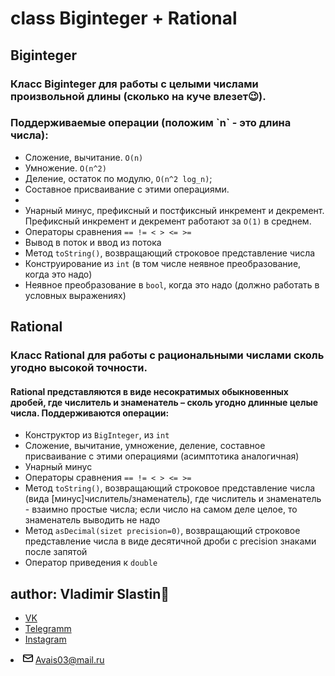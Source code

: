 # class Biginteger + Rational

<h2>Biginteger</h2>

<h3>Класс Biginteger для работы с целыми числами произвольной длины (сколько на куче влезет😉).</h3>
<h3>Поддерживаемые операции (положим `n` - это длина числа):</h3>


+ Сложение, вычитание. `O(n)`
+ Умножение. `O(n^2)`
+ Деление, остаток по модулю, `O(n^2 log_n)`; 
+ Составное присваивание с этими операциями.
+ 
+ Унарный минус, префиксный и постфиксный инкремент и декремент. Префиксный инкремент и декремент работают за `O(1)` в среднем.
+ Операторы сравнения `== != < > <= >=`
+ Вывод в поток и ввод из потока
+ Метод `toString()`, возвращающий строковое представление числа
+ Конструирование из `int` (в том числе неявное преобразование, когда это надо)
+ Неявное преобразование в `bool`, когда это надо (должно работать в условных выражениях)

<h2>Rational</h2>

<h3>Класс Rational для работы с рациональными числами сколь угодно высокой точности.</h3>



<h4>Rational представляются в виде несократимых обыкновенных дробей, где числитель и знаменатель – сколь угодно длинные целые числа. Поддерживаются операции:</h4>



+ Конструктор из `BigInteger`, из `int`
+ Сложение, вычитание, умножение, деление, составное присваивание с этими операциями (асимптотика аналогичная)
+ Унарный минус
+ Операторы сравнения `== != < > <= >=`
+ Метод `toString()`, возвращающий строковое представление числа (вида [минус]числитель/знаменатель), где числитель и знаменатель - взаимно простые числа; если число на самом деле целое, то знаменатель выводить не надо
+ Метод `asDecimal(sizet precision=0)`, возвращающий строковое представление числа в виде десятичной дроби с precision знаками после запятой
+ Оператор приведения к `double`

<h2>author: Vladimir Slastin🤙</h2>

+ [VK](https://vk.com/vovchik1902)
+ [Telegramm](https://www.t.me/SlastinVA)
+ [Instagram](https://www.instagram.com/dreaminngman) 
<li itemprop="email" aria-label="Email: Avais03@mail.ru" class="vcard-detail pt-1 css-truncate css-truncate-target "><svg class="octicon octicon-mail" viewBox="0 0 16 16" version="1.1" width="16" height="16" aria-hidden="true"><path fill-rule="evenodd" d="M1.75 2A1.75 1.75 0 000 3.75v.736a.75.75 0 000 .027v7.737C0 13.216.784 14 1.75 14h12.5A1.75 1.75 0 0016 12.25v-8.5A1.75 1.75 0 0014.25 2H1.75zM14.5 4.07v-.32a.25.25 0 00-.25-.25H1.75a.25.25 0 00-.25.25v.32L8 7.88l6.5-3.81zm-13 1.74v6.441c0 .138.112.25.25.25h12.5a.25.25 0 00.25-.25V5.809L8.38 9.397a.75.75 0 01-.76 0L1.5 5.809z"></path></svg>
          <a class="u-email Link--primary " href="mailto:Avais03@mail.ru">Avais03@mail.ru</a>
</li>
